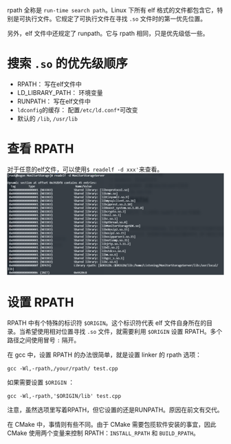 rpath 全称是 `run-time search path`。Linux 下所有 elf 格式的文件都包含它，特别是可执行文件。它规定了可执行文件在寻找 `.so` 文件时的第一优先位置。  

另外，elf 文件中还规定了 runpath。它与 rpath 相同，只是优先级低一些。
# 搜索 `.so` 的优先级顺序

-   RPATH： 写在elf文件中
-   LD_LIBRARY_PATH： 环境变量
-   RUNPATH： 写在elf文件中
-   `ldconfig`的缓存： 配置`/etc/ld.conf*`可改变
-   默认的 `/lib`, `/usr/lib`
# 查看 RPATH

对于任意的elf文件，可以使用`$ readelf -d xxx'`来查看。  
![](../images/Pasted%20image%2020230201093741.png)

# 设置 RPATH
RPATH 中有个特殊的标识符 `$ORIGIN`。这个标识符代表 elf 文件自身所在的目录。当希望使用相对位置寻找 `.so` 文件，就需要利用 `$ORIGIN` 设置 RPATH。多个路径之间使用冒号 `:` 隔开。

在 gcc 中，设置 RPATH 的办法很简单，就是设置 linker 的 rpath 选项：
```
gcc -Wl,-rpath,/your/rpath/ test.cpp
```

如果需要设置 `$ORIGIN` ：
```
gcc -Wl,-rpath,'$ORIGIN/lib' test.cpp
```
  
注意，虽然选项里写着RPATH，但它设置的还是RUNPATH。原因在前文有交代。

在 CMake 中，事情则有些不同。由于 CMake 需要包揽软件安装的事宜，因此 CMake 使用两个变量来控制 RPATH：`INSTALL_RPATH` 和 `BUILD_RPATH`。


